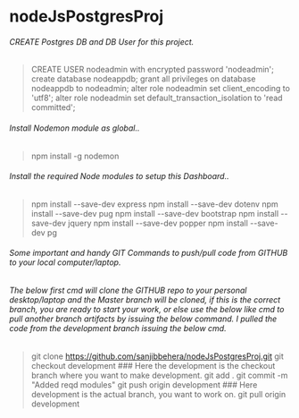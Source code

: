 # nodeJsPostgresProj

###### CREATE Postgres DB and DB User for this project.

> CREATE USER nodeadmin with encrypted password 'nodeadmin';
> create database nodeappdb;
> grant all privileges on database nodeappdb to nodeadmin;
> alter role nodeadmin set client_encoding to 'utf8';
> alter role nodeadmin set default_transaction_isolation to 'read committed';

###### Install Nodemon module as global..

> npm install -g nodemon

###### Install the required Node modules to setup this Dashboard..

> npm install --save-dev express
> npm install --save-dev dotenv
> npm install --save-dev pug
> npm install --save-dev bootstrap
> npm install --save-dev jquery
> npm install --save-dev popper
> npm install --save-dev pg

###### Some important and handy GIT Commands to push/pull code from GITHUB to your local computer/laptop.

###### The below first cmd will clone the GITHUB repo to your personal desktop/laptop and the Master branch will be cloned, if this is the correct branch, you are ready to start your work, or else use the below like cmd to pull another branch artifacts by issuing the below command. I pulled the code from the development branch issuing the below cmd.

> git clone https://github.com/sanjibbehera/nodeJsPostgresProj.git
> git checkout development  ### Here the development is the checkout branch where you want to make development. 
> git add .
> git commit -m "Added reqd modules"
> git push origin development  ### Here development is the actual branch, you want to work on.
> git pull origin development
